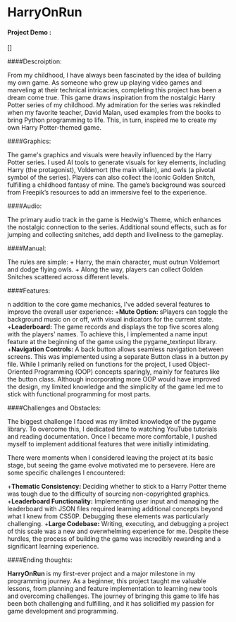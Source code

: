 # HarryOnRun
#### Project Demo :
[<link>]

####Descroiption:
<p>
  From my childhood, I have always been fascinated by the idea of building my own game. As someone who grew up playing video games and marveling at their technical intricacies, completing this project has been a dream come true. This game draws inspiration from the nostalgic Harry Potter series of my childhood. My admiration for the series was rekindled when my favorite teacher, David Malan, used examples from the books to bring Python programming to life. This, in turn, inspired me to create my own Harry Potter-themed game.
</p>
####Graphics:
<p>
The game's graphics and visuals were heavily influenced by the Harry Potter series. I used AI tools to generate visuals for key elements, including Harry (the protagonist), Voldemort (the main villain), and owls (a pivotal symbol of the series). Players can also collect the iconic Golden Snitch, fulfilling a childhood fantasy of mine. The game’s background was sourced from Freepik’s resources to add an immersive feel to the experience.
</p>

####Audio:
<p>
  The primary audio track in the game is Hedwig's Theme, which enhances the nostalgic connection to the series. Additional sound effects, such as for jumping and collecting snitches, add depth and liveliness to the gameplay.
</p>
####Manual:
<p>
 The rules are simple:
  + Harry, the main character, must outrun Voldemort and dodge flying owls.
  + Along the way, players can collect Golden Snitches scattered across different levels.
</p>

####Features:
<p>
  n addition to the core game mechanics, I’ve added several features to improve the overall user experience:
  +<strong>Mute Option: </strong>sPlayers can toggle the background music on or off, with visual indicators for the current state.
  +<strong>Leaderboard:</strong> The game records and displays the top five scores along with the players' names. To achieve this, I implemented a name input feature at the beginning of the game using the pygame_textinput library.
  +<strong>Navigation Controls:</strong> A back button allows seamless navigation between screens. This was implemented using a separate Button class in a button.py file.
While I primarily relied on functions for the project, I used Object-Oriented Programming (OOP) concepts sparingly, mainly for features like the button class. Although incorporating more OOP would have improved the design, my limited knowledge and the simplicity of the game led me to stick with functional programming for most parts.
</p>

####Challenges and Obstacles:
<p>
  The biggest challenge I faced was my limited knowledge of the pygame library. To overcome this, I dedicated time to watching YouTube tutorials and reading documentation. Once I became more comfortable, I pushed myself to implement additional features that were initially intimidating.

There were moments when I considered leaving the project at its basic stage, but seeing the game evolve motivated me to persevere. Here are some specific challenges I encountered:

+<strong>Thematic Consistency: </strong>Deciding whether to stick to a Harry Potter theme was tough due to the difficulty of sourcing non-copyrighted graphics.
+<strong>Leaderboard Functionality:</strong> Implementing user input and managing the leaderboard with JSON files required learning additional concepts beyond what I knew from CS50P. Debugging these elements was particularly challenging.
+<strong>Large Codebase:</strong> Writing, executing, and debugging a project of this scale was a new and overwhelming experience for me.
Despite these hurdles, the process of building the game was incredibly rewarding and a significant learning experience.
</p>

####Ending thoughts:
<p>
  <strong>HarryOnRun </strong> is my first-ever project and a major milestone in my programming journey. As a beginner, this project taught me valuable lessons, from planning and feature implementation to learning new tools and overcoming challenges. The journey of bringing this game to life has been both challenging and fulfilling, and it has solidified my passion for game development and programming.
